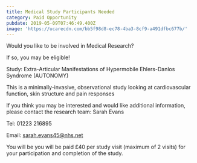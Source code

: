 ```yaml
---
title: Medical Study Participants Needed
category: Paid Opportunity
pubdate: 2019-05-09T07:46:49.400Z
image: 'https://ucarecdn.com/bb5f98d8-ec78-4ba3-8cf9-a491dfbc677b/'
---
```

Would you like to be involved in Medical Research?

If so, you may be eligible!

Study: Extra-Articular Manifestations of Hypermobile Ehlers-Danlos Syndrome (AUTONOMY)

This is a minimally-invasive, observational study looking at cardiovascular function, skin structure and pain responses

If you think you may be interested and would like additional information, please contact the research team: Sarah Evans

Tel: 01223 216895

Email: sarah.evans45@nhs.net

You will be you will be paid £40 per study visit (maximum of 2 visits) for your participation and completion of the study.
